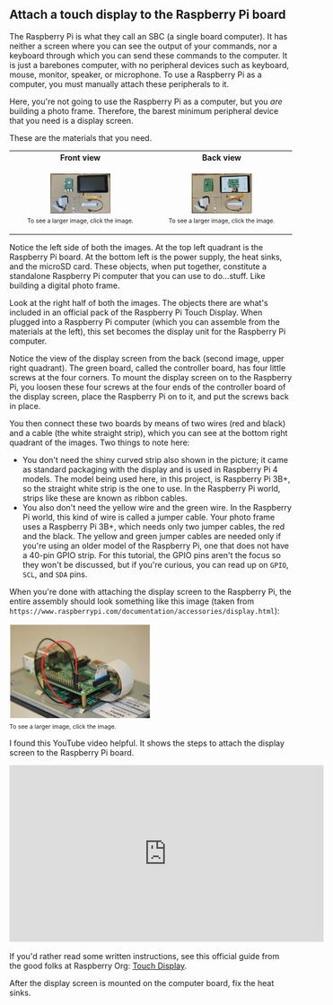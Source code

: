 ## Attach a touch display to the Raspberry Pi board

The Raspberry Pi is what they call an SBC (a single board computer). It has neither a screen where you can see the output of your commands, nor a keyboard through which you can send these commands to the computer. It is just a barebones computer, with no peripheral devices such as keyboard, mouse, monitor, speaker, or microphone. To use a Raspberry Pi as a computer, you must manually attach these peripherals to it. 

Here, you're not going to use the Raspberry Pi as a computer, but you *are* building a photo frame. Therefore, the barest minimum peripheral device that you need is a display screen.

These are the materials that you need.

<table>
<tr>
<th>Front view</th><th>Back view</th>
</tr>
<tr>
<td>
<p style="text-align:center;">
<a href = "../../images/frame_front.jpeg"><img src="../../images/frame_front.jpeg" width="45%" /></a><br/>
<span style="font-size:75%;">To see a larger image, click the image.</span>
</p>
</td>
<td>
<p style="text-align:center;">
<a href = "../../images/frame_back.jpeg"><img src="../../images/frame_back.jpeg" width="45%" /></a><br/>
<span style="font-size:75%;">To see a larger image, click the image.</span>
</p>
</td>
</tr>
</table>

Notice the left side of both the images. At the top left quadrant is the Raspberry Pi board. At the bottom left is the power supply, the heat sinks, and the microSD card. These objects, when put together, constitute a standalone Raspberry Pi computer that you can use to do...stuff. Like building a digital photo frame.

Look at the right half of both the images. The objects there are what's included in an official pack of the Raspberry Pi Touch Display. When plugged into a Raspberry Pi computer (which you can assemble from the materials at the left), this set becomes the display unit for the Raspberry Pi computer. 

Notice the view of the display screen from the back (second image, upper right quadrant).  The green board, called the controller board, has four little screws at the four corners. To mount the display screen on to the Raspberry Pi, you loosen these four screws at the four ends of the controller board of the display screen, place the Raspberry Pi on to it, and put the screws back in place.

You then connect these two boards by means of two wires (red and black) and a cable (the white straight strip), which you can see at the bottom right quadrant of the images. Two things to note here:

-  You don't need the shiny curved strip also shown in the picture; it came as standard packaging with the display and is used in Raspberry Pi 4 models. The model being used here, in this project, is Raspberry Pi 3B+, so the straight white strip is the one to use. In the Raspberry Pi world, strips like these are known as ribbon cables.
-  You also don't need the yellow wire and the green wire. In the Raspberry Pi world, this kind of wire is called a jumper cable. Your photo frame uses a Raspberry Pi 3B+, which needs only two jumper cables, the red and the black. The yellow and green jumper cables are needed only if you're using an older model of the Raspberry Pi, one that does not have a 40-pin GPIO strip. For this tutorial, the GPIO pins aren't the focus so they won't be discussed, but if you're curious, you can read up on `GPIO`, `SCL`, and `SDA` pins.

When you're done with attaching the display screen to the Raspberry Pi, the entire assembly should look something like this image (taken from `https://www.raspberrypi.com/documentation/accessories/display.html`):

<a href = "../../images/display_mounted.png">
<img src="../../images/display_mounted.png" width="50%"/></a><br/>
<span style="font-size:75%;">To see a larger image, click the image.</span>

I found this YouTube video helpful. It shows the steps to attach the display screen to the Raspberry Pi board.

<iframe width="560" height="315" src="https://www.youtube.com/embed/SyhJctufiRI?si=Hv3bjPuczohvv8ES" title="YouTube video player" frameborder="0" allow="accelerometer; autoplay; clipboard-write; encrypted-media; gyroscope; picture-in-picture; web-share" referrerpolicy="strict-origin-when-cross-origin" allowfullscreen></iframe>

If you'd rather read some written instructions, see this official guide from the good folks at Raspberry Org: [Touch Display](https://www.raspberrypi.com/documentation/accessories/display.html).

After the display screen is mounted on the computer board, fix the heat sinks.
